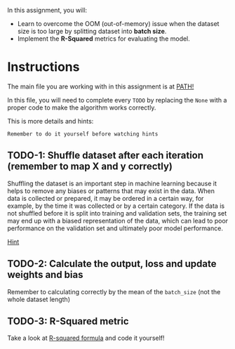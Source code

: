 In this assignment, you will:
- Learn to overcome the OOM (out-of-memory) issue when the dataset size is too large by splitting dataset into **batch size**.
- Implement the **R-Squared** metrics for evaluating the model.

# Instructions
The main file you are working with in this assignment is at [PATH!](../code/src/models/model.py)

In this file, you will need to complete every `TODO` by replacing the `None` with a proper code to make the algorithm works correctly.

This is more details and hints:
```
Remember to do it yourself before watching hints
```
## TODO-1: Shuffle dataset after each iteration (remember to map X and y correctly)
Shuffling the dataset is an important step in machine learning because it helps to remove any biases or patterns that may exist in the data. When data is collected or prepared, it may be ordered in a certain way, for example, by the time it was collected or by a certain category. If the data is not shuffled before it is split into training and validation sets, the training set may end up with a biased representation of the data, which can lead to poor performance on the validation set and ultimately poor model performance.

[Hint](https://numpy.org/doc/stable/reference/random/generated/numpy.random.shuffle.html)

## TODO-2: Calculate the output, loss and update weights and bias
Remember to calculating correctly by the mean of the `batch_size` (not the whole dataset length)

## TODO-3: R-Squared metric
Take a look at [R-squared formula](https://www.google.com/search?q=r-squared+formula&source=lmns&bih=944&biw=1920&hl=en&sa=X&ved=2ahUKEwiGpcfLlaf9AhVJgFYBHXYUCz0Q_AUoAHoECAEQAA) and code it yourself!
